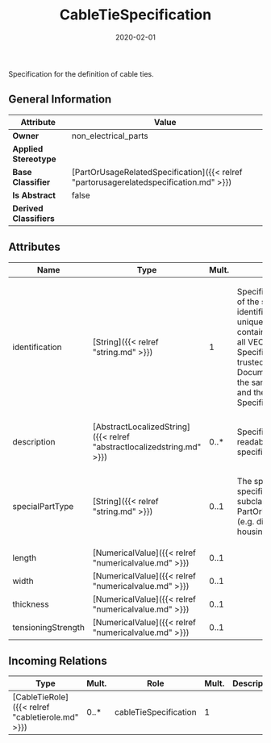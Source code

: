 ﻿---
title: CableTieSpecification
toc: false
type: specs
date: "2020-02-01"
draft: false
specification: VEC
version: 1.2.0
documentType: "Recommendation"
elementType: Class
classes:
  - CableTieSpecification
menu_name: vec-1.2.0
---
<p> Specification for the definition of cable ties.      </p>

## General Information

| Attribute               | Value |
|-------------------------|-------|
| **Owner**               | non_electrical_parts |
| **Applied Stereotype**  |   |
| **Base Classifier**     | [PartOrUsageRelatedSpecification]({{< relref "partorusagerelatedspecification.md" >}})<br/>  |
| **Is Abstract**         | false |
| **Derived Classifiers** |   |

## Attributes
|  Name  |  Type  |  Mult.  |  Description  |  Owning Classifier  |
|--------|--------|---------|---------------|--------------|
|identification | [String]({{< relref "string.md" >}}) | 1 | <p> Specifies a unique identification of the specification. The identification is guaranteed to be unique within the document containing the specification. For all VEC-documents a Specification-instance can be trusted to be identical if the DocumentVersion-instance is the same (see DocumentVersion) and the identification of the Specification is the same.      </p> | [Specification]({{< relref "specification.md" >}}) |
|description | [AbstractLocalizedString]({{< relref "abstractlocalizedstring.md" >}}) | 0..* | <p> Specifies additional, human readable information about the specification.      </p> | [Specification]({{< relref "specification.md" >}}) |
|specialPartType | [String]({{< relref "string.md" >}}) | 0..1 | <p>The specialPartType allows the specification of subclassifications for a PartOrUsageRelatedSpecification (e.g. different types of connector housings).  </p> | [PartOrUsageRelatedSpecification]({{< relref "partorusagerelatedspecification.md" >}}) |
|length | [NumericalValue]({{< relref "numericalvalue.md" >}}) | 0..1 |  | [CableTieSpecification]({{< relref "cabletiespecification.md" >}}) |
|width | [NumericalValue]({{< relref "numericalvalue.md" >}}) | 0..1 |  | [CableTieSpecification]({{< relref "cabletiespecification.md" >}}) |
|thickness | [NumericalValue]({{< relref "numericalvalue.md" >}}) | 0..1 |  | [CableTieSpecification]({{< relref "cabletiespecification.md" >}}) |
|tensioningStrength | [NumericalValue]({{< relref "numericalvalue.md" >}}) | 0..1 |  | [CableTieSpecification]({{< relref "cabletiespecification.md" >}}) |

##  Incoming Relations
|    Type  |   Mult.  |   Role    |   Mult.   |   Description  |
|----------|----------|-----------|-----------|----------------|
| [CableTieRole]({{< relref "cabletierole.md" >}}) | 0..* | cableTieSpecification | 1 |  |
